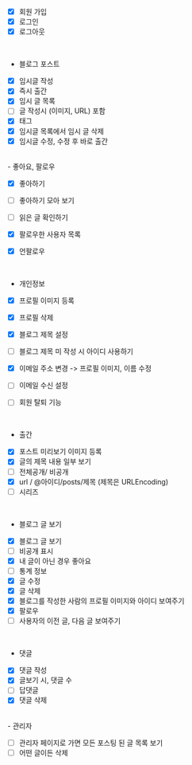  - [x] 회원 가입
 - [x] 로그인
 - [x] 로그아웃
 
 <br>
 
 - 블로그 포스트
 - [x] 임시글 작성
 - [x] 즉시 출간
 - [x] 임시 글 목록
 - [ ] 글 작성시 (이미지, URL) 포함
 - [x] 태그
 - [x] 임시글 목록에서 임시 글 삭제
 - [x] 임시글 수정, 수정 후 바로 출간
 
 <br>
 - 좋아요, 팔로우
 
 - [x] 좋아하기
 - [ ] 좋아하기 모아 보기
 - [ ] 읽은 글 확인하기
 - [x] 팔로우한 사용자 목록
 - [x] 언팔로우


<br>


 - 개인정보
 - [x] 프로필 이미지 등록
 - [x] 프로필 삭제
 - [x] 블로그 제목 설정
 - [ ] 블로그 제목 미 작성 시 아이디 사용하기
 - [x] 이메일 주소 변경 -> 프로필 이미지, 이름 수정
 - [ ] 이메일 수신 설정
 - [ ] 회원 탈퇴 기능


<br>

 - 출간
 - [x] 포스트 미리보기 이미지 등록
 - [x] 글의 제목 내용 일부 보기
 - [ ] 전체공개/ 비공개
 - [x] url / @아이디/posts/제목 (제목은 URLEncoding)
 - [ ] 시리즈 

<br>

 - 블로그 글 보기
 - [x] 블로그 글 보기
 - [ ] 비공개 표시
 - [x] 내 글이 아닌 경우 좋아요
 - [ ] 통계 정보
 - [x] 글 수정
 - [x] 글 삭제
 - [x] 블로그를 작성한 사람의 프로필 이미지와 아이디 보여주기
 - [x] 팔로우
 - [ ] 사용자의 이전 글, 다음 글 보여주기
 
 <br>
 
 - 댓글
 - [x]  댓글 작성
 - [x] 글보기 시, 댓글 수
 - [ ] 답댓글
 - [x] 댓글 삭제
 
 <br>
 - 관리자
 
 - [ ] 관리자 페이지로 가면 모든 포스팅 된 글 목록 보기
 - [ ] 어떤 글이든 삭제
